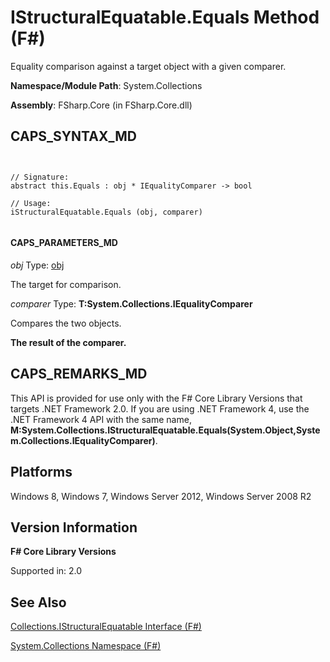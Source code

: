 # IStructuralEquatable.Equals Method (F#)

Equality comparison against a target object with a given comparer.

**Namespace/Module Path**: System.Collections

**Assembly**: FSharp.Core (in FSharp.Core.dll)


## CAPS_SYNTAX_MD



```


// Signature:
abstract this.Equals : obj * IEqualityComparer -> bool

// Usage:
iStructuralEquatable.Equals (obj, comparer)


```



#### CAPS_PARAMETERS_MD
*obj*
Type: [obj](http://msdn.microsoft.com/en-us/library/dcf2430f-702b-40e5-a0a1-97518bf137f7)


The target for comparison.


*comparer*
Type: **T:System.Collections.IEqualityComparer**


Compares the two objects.



**The result of the comparer.**
## CAPS_REMARKS_MD
This API is provided for use only with the F# Core Library Versions that targets .NET Framework 2.0. If you are using .NET Framework 4, use the .NET Framework 4 API with the same name, **M:System.Collections.IStructuralEquatable.Equals(System.Object,System.Collections.IEqualityComparer)**.


## Platforms
Windows 8, Windows 7, Windows Server 2012, Windows Server 2008 R2


## Version Information
**F# Core Library Versions**

Supported in: 2.0




## See Also
[Collections.IStructuralEquatable Interface &#40;F&#35;&#41;](Collections.IStructuralEquatable+Interface+%28F%23%29.md)

[System.Collections Namespace &#40;F&#35;&#41;](System.Collections+Namespace+%28F%23%29.md)


